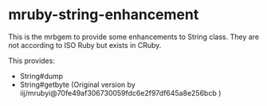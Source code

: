 mruby-string-enhancement
========================

This is the mrbgem to provide some enhancements to String class.
They are not according to ISO Ruby but exists in CRuby.

This provides:

* String#dump
* String#getbyte (Original version by iij/mrubyi@70fe49af306730059fdc6e2f97df645a8e256bcb )

